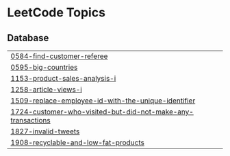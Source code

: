

<!---LeetCode Topics Start-->
# LeetCode Topics
## Database
|  |
| ------- |
| [0584-find-customer-referee](https://github.com/nagarajp2004/SQL/tree/master/0584-find-customer-referee) |
| [0595-big-countries](https://github.com/nagarajp2004/SQL/tree/master/0595-big-countries) |
| [1153-product-sales-analysis-i](https://github.com/nagarajp2004/SQL/tree/master/1153-product-sales-analysis-i) |
| [1258-article-views-i](https://github.com/nagarajp2004/SQL/tree/master/1258-article-views-i) |
| [1509-replace-employee-id-with-the-unique-identifier](https://github.com/nagarajp2004/SQL/tree/master/1509-replace-employee-id-with-the-unique-identifier) |
| [1724-customer-who-visited-but-did-not-make-any-transactions](https://github.com/nagarajp2004/SQL/tree/master/1724-customer-who-visited-but-did-not-make-any-transactions) |
| [1827-invalid-tweets](https://github.com/nagarajp2004/SQL/tree/master/1827-invalid-tweets) |
| [1908-recyclable-and-low-fat-products](https://github.com/nagarajp2004/SQL/tree/master/1908-recyclable-and-low-fat-products) |
<!---LeetCode Topics End-->
